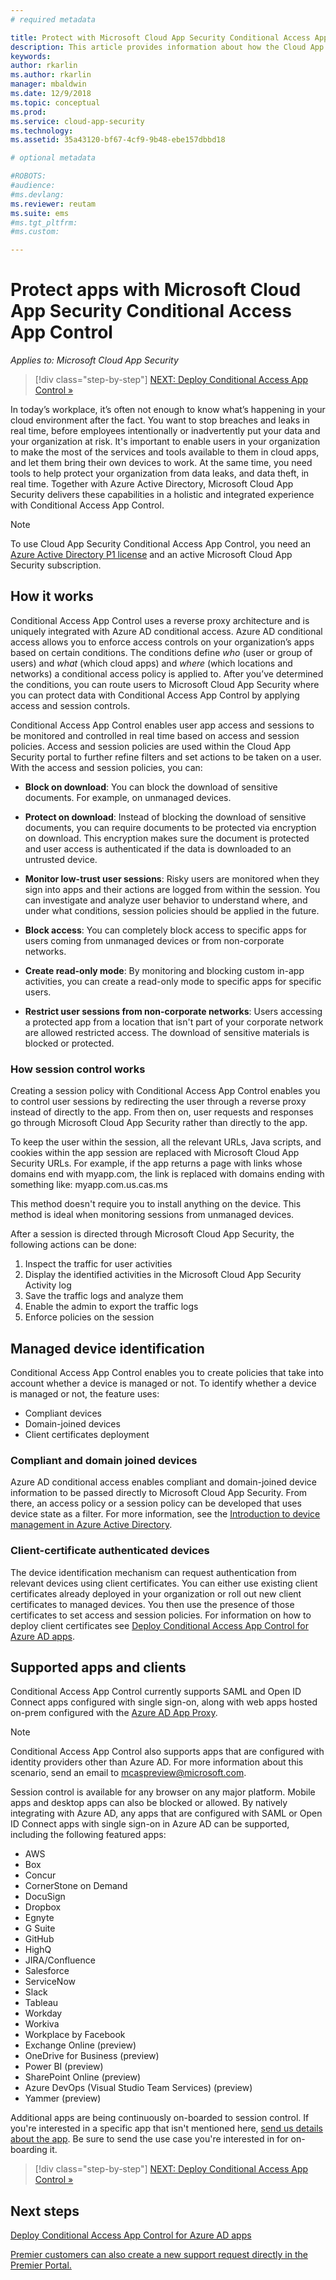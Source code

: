 ```yaml
---
# required metadata

title: Protect with Microsoft Cloud App Security Conditional Access App Control| Microsoft Docs
description: This article provides information about how the Cloud App Security Conditional Access App Control reverse proxy works.
keywords:
author: rkarlin
ms.author: rkarlin
manager: mbaldwin
ms.date: 12/9/2018
ms.topic: conceptual
ms.prod:
ms.service: cloud-app-security
ms.technology:
ms.assetid: 35a43120-bf67-4cf9-9b48-ebe157dbbd18

# optional metadata

#ROBOTS:
#audience:
#ms.devlang:
ms.reviewer: reutam
ms.suite: ems
#ms.tgt_pltfrm:
#ms.custom:

---
```

# Protect apps with Microsoft Cloud App Security Conditional Access App Control

*Applies to: Microsoft Cloud App Security*

>[!div class="step-by-step"]
[NEXT: Deploy Conditional Access App Control »](proxy-deployment-aad.md)


In today’s workplace, it’s often not enough to know what’s happening in your cloud environment after the fact. You want to stop breaches and leaks in real time, before employees intentionally or inadvertently put your data and your organization at risk. It's important to enable users in your organization to make the most of the services and tools available to them in cloud apps, and let them bring their own devices to work. At the same time, you need tools to help protect your organization from data leaks, and data theft, in real time. Together with Azure Active Directory, Microsoft Cloud App Security delivers these capabilities in a holistic and integrated experience with Conditional Access App Control.

> [!NOTE]
> To use Cloud App Security Conditional Access App Control, you need an [Azure Active Directory P1 license](https://azure.microsoft.com/pricing/details/active-directory/) and an active Microsoft Cloud App Security subscription.
>

## How it works

Conditional Access App Control uses a reverse proxy architecture and is uniquely integrated with Azure AD conditional access. Azure AD conditional access allows you to enforce access controls on your organization’s apps based on certain conditions. The conditions define *who* (user or group of users) and *what* (which cloud apps) and *where* (which locations and networks) a conditional access policy is applied to. After you’ve determined the conditions, you can route users to Microsoft Cloud App Security where you can protect data with Conditional Access App Control by applying access and session controls.

Conditional Access App Control enables user app access and sessions to be monitored and controlled in real time based on access and session policies. Access and session policies are used within the Cloud App Security portal to further refine filters and set actions to be taken on a user. With the access and session policies, you can:

- **Block on download**: You can block the download of sensitive documents. For example, on unmanaged devices.

- **Protect on download**: Instead of blocking the download of sensitive documents, you can require documents to be protected via encryption on download. This encryption makes sure the document is protected and user access is authenticated if the data is downloaded to an untrusted device. 

- **Monitor low-trust user sessions**: Risky users are monitored when they sign into apps and their actions are logged from within the session. You can investigate and analyze user behavior to understand where, and under what conditions, session policies should be applied in the future. 

- **Block access**: You can completely block access to specific apps for users coming from unmanaged devices or from non-corporate networks.

- **Create read-only mode**: By monitoring and blocking custom in-app activities, you can create a read-only mode to specific apps for specific users.  

- **Restrict user sessions from non-corporate networks**: Users accessing a protected app from a location that isn't part of your corporate network are allowed restricted access. The download of sensitive materials is blocked or protected.

### How session control works

Creating a session policy with Conditional Access App Control enables you to control user sessions by redirecting the user through a reverse proxy instead of directly to the app. From then on, user requests and responses go through Microsoft Cloud App Security rather than directly to the app.

To keep the user within the session, all the relevant URLs, Java scripts, and cookies within the app session are replaced with Microsoft Cloud App Security URLs. For example, if the app returns a page with links whose domains end with myapp.com, the link is replaced with domains ending with something like: myapp.com.us.cas.ms 

This method doesn't require you to install anything on the device. This method is ideal when monitoring sessions from unmanaged devices. 

After a session is directed through Microsoft Cloud App Security, the following actions can be done:

1. Inspect the traffic for user activities
2. Display the identified activities in the Microsoft Cloud App Security Activity log
3. Save the traffic logs and analyze them
4. Enable the admin to export the traffic logs
5. Enforce policies on the session

## Managed device identification

Conditional Access App Control enables you to create policies that take into account whether a device is managed or not. To identify whether a device is managed or not, the feature uses:

- Compliant devices
- Domain-joined devices
- Client certificates deployment
 
### Compliant and domain joined devices

Azure AD conditional access enables compliant and domain-joined device information to be passed directly to Microsoft Cloud App Security. From there, an access policy or a session policy can be developed that uses device state as a filter.
For more information, see the [Introduction to device management in Azure Active Directory](https://docs.microsoft.com/azure/active-directory/device-management-introduction). 

### Client-certificate authenticated devices

The device identification mechanism can request authentication from relevant devices using client certificates. You can either use existing client certificates already deployed in your organization or roll out new client certificates to managed devices. You then use the presence of those certificates to set access and session policies. For information on how to deploy client certificates see [Deploy Conditional Access App Control for Azure AD apps](proxy-deployment-aad.md).
 
## Supported apps and clients

Conditional Access App Control currently supports SAML and Open ID Connect apps configured with single sign-on, along with web apps hosted on-prem configured with the [Azure AD App Proxy](https://docs.microsoft.com/azure/active-directory/manage-apps/application-proxy).
> [!NOTE]
> Conditional Access App Control also supports apps that are configured with identity providers other than Azure AD. For more information about this scenario, send an email to mcaspreview@microsoft.com.

Session control is available for any browser on any major platform. Mobile apps and desktop apps can also be blocked or allowed. By natively integrating with Azure AD, any apps that are configured with SAML or Open ID Connect apps with single sign-on in Azure AD can be supported, including the following featured apps:

- AWS
- Box
- Concur
- CornerStone on Demand
- DocuSign
- Dropbox
- Egnyte
- G Suite
- GitHub
- HighQ
- JIRA/Confluence
- Salesforce
- ServiceNow
- Slack
- Tableau
- Workday
- Workiva
- Workplace by Facebook
- Exchange Online (preview)
- OneDrive for Business (preview)
- Power BI (preview)
- SharePoint Online (preview)
- Azure DevOps (Visual Studio Team Services) (preview)
- Yammer (preview)



Additional apps are being continuously on-boarded to session control. If you're interested in a specific app that isn't mentioned here, [send us details about the app](mailto:casfeedback@microsoft.com). Be sure to send the use case you're interested in for on-boarding it.



>[!div class="step-by-step"]
[NEXT: Deploy Conditional Access App Control »](proxy-deployment-aad.md)


## Next steps
[Deploy Conditional Access App Control for Azure AD apps](proxy-deployment-aad.md)   

[Premier customers can also create a new support request directly in the Premier Portal.](https://premier.microsoft.com/)  
  


